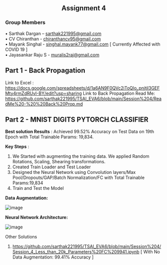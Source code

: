 ## <center> Assignment 4 </center>

### **Group Members**             
•	Sarthak Dargan – sarthak221995@gmail.com                
•	CV Chiranthan - chiranthancv95@gmail.com                   
•	Mayank Singhal - singhal.mayank77@gmail.com  [ Currently Affected with COVID 19 ]    
• Jayasankar Raju S - muralis2raj@gmail.com  


## Part 1 - Back Propagation
Link to Excel : https://docs.google.com/spreadsheets/d/1a6AN9F0QVc2iToQlo_pnjtil3GEFMty4rmZdRUvI-BY/edit?usp=sharing
Link to Back Propagation Read Me: https://github.com/sarthak221995/TSAI_EVA6/blob/main/Session%204/ReadMe%20-%20%20Back%20Prop.md

## Part 2 - MNIST DIGITS PYTORCH CLASSIFIER

**Best solution Results** : Achieved 99.52% Accuracy on Test Data on 19th Epoch with Total Trainable Params: 19,834. 

**Key Steps** : 
1. We Started with augmenting the training data. We applied Random Rotations, Scaling, Shearing transformations.
2. Created Train Loader and Test Loader
3. Designed the Neural Network using Convolution layers/Max Pool/Dropouts/GAP/Batch Normalization/FC with Total Trainable Params:19,834
4. Train and Test the Model

**Data Augmentation:**

![image](https://user-images.githubusercontent.com/11936036/120030179-c2805000-c014-11eb-8020-94fafc0c7503.png)

**Neural Network Architecture:**

![image](https://user-images.githubusercontent.com/11936036/120030398-0a9f7280-c015-11eb-9111-23668c2a68d0.png)


Other Solutions 

1. https://github.com/sarthak221995/TSAI_EVA6/blob/main/Session%204/Session_4_Less_than_20k_Parameters%20FC%209941.ipynb [ With No Data Augmentation: 99.41% Accuracy ]
